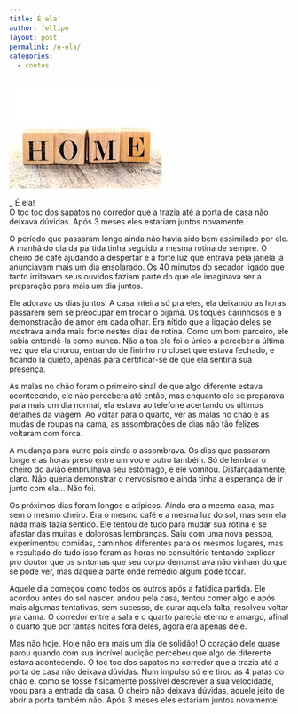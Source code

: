 ```yaml
---
title: É ela!
author: fellipe
layout: post
permalink: /e-ela/
categories:
  - contos
---
```

[<img class="size-full wp-image-393 aligncenter" alt="images" src="/img/posts//2015/10/images.jpg" width="275" height="183" />][1]

_ É ela!  
O toc toc dos sapatos no corredor que a trazia até a porta de casa não deixava dúvidas. Após 3 meses eles estariam juntos novamente.

O período que passaram longe ainda não havia sido bem assimilado por ele. A manhã do dia da partida tinha seguido a mesma rotina de sempre. O cheiro de café ajudando a despertar e a forte luz que entrava pela janela já anunciavam mais um dia ensolarado. Os 40 minutos do secador ligado que tanto irritavam seus ouvidos faziam parte do que ele imaginava ser a preparação para mais um dia juntos.

Ele adorava os dias juntos! A casa inteira só pra eles, ela deixando as horas passarem sem se preocupar em trocar o pijama. Os toques carinhosos e a demonstração de amor em cada olhar. Era nítido que a ligação deles se mostrava ainda mais forte nestes dias de rotina. Como um bom parceiro, ele sabia entendê-la como nunca. Não a toa ele foi o único a perceber a última vez que ela chorou, entrando de fininho no closet que estava fechado, e ficando lá quieto, apenas para certificar-se de que ela sentiria sua presença.

As malas no chão foram o primeiro sinal de que algo diferente estava acontecendo, ele não percebera até então, mas enquanto ele se preparava para mais um dia normal, ela estava ao telefone acertando os últimos detalhes da viagem. Ao voltar para o quarto, ver as malas no chão e as mudas de roupas na cama, as assombrações de dias não tão felizes voltaram com força.

A mudança para outro país ainda o assombrava. Os dias que passaram longe e as horas preso entre um voo e outro também. Só de lembrar o cheiro do avião embrulhava seu estômago, e ele vomitou. Disfarçadamente, claro. Não queria demonstrar o nervosismo e ainda tinha a esperança de ir junto com ela… Não foi.

Os próximos dias foram longos e atípicos. Ainda era a mesma casa, mas sem o mesmo cheiro. Era o mesmo café e a mesma luz do sol, mas sem ela nada mais fazia sentido. Ele tentou de tudo para mudar sua rotina e se afastar das muitas e dolorosas lembranças. Saiu com uma nova pessoa, experimentou comidas, caminhos diferentes para os mesmos lugares, mas o resultado de tudo isso foram as horas no consultório tentando explicar pro doutor que os sintomas que seu corpo demonstrava não vinham do que se pode ver, mas daquela parte onde remédio algum pode tocar.

Aquele dia começou como todos os outros após a fatídica partida. Ele acordou antes do sol nascer, andou pela casa, tentou comer algo e após mais algumas tentativas, sem sucesso, de curar aquela falta, resolveu voltar pra cama. O corredor entre a sala e o quarto parecia eterno e amargo, afinal o quarto que por tantas noites fora deles, agora era apenas dele.

Mas não hoje. Hoje não era mais um dia de solidão! O coração dele quase parou quando com sua incrível audição percebeu que algo de diferente estava acontecendo. O toc toc dos sapatos no corredor que a trazia até a porta de casa não deixava dúvidas. Num impulso só ele tirou as 4 patas do chão e, como se fosse fisicamente possível descrever a sua velocidade, voou para a entrada da casa. O cheiro não deixava dúvidas, aquele jeito de abrir a porta também não. Após 3 meses eles estariam juntos novamente!

 [1]: /img/posts//2015/10/images.jpg
